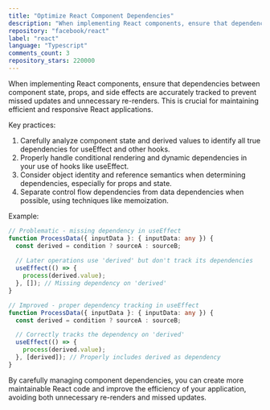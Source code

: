 ```yaml
---
title: "Optimize React Component Dependencies"
description: "When implementing React components, ensure that dependencies between component state, props, and side effects are accurately tracked to prevent missed updates and unnecessary re-renders."
repository: "facebook/react"
label: "react"
language: "Typescript"
comments_count: 3
repository_stars: 220000
---
```


When implementing React components, ensure that dependencies between component state, props, and side effects are accurately tracked to prevent missed updates and unnecessary re-renders. This is crucial for maintaining efficient and responsive React applications.

Key practices:
1. Carefully analyze component state and derived values to identify all true dependencies for useEffect and other hooks.
2. Properly handle conditional rendering and dynamic dependencies in your use of hooks like useEffect.
3. Consider object identity and reference semantics when determining dependencies, especially for props and state.
4. Separate control flow dependencies from data dependencies when possible, using techniques like memoization.

Example:
```typescript
// Problematic - missing dependency in useEffect
function ProcessData({ inputData }: { inputData: any }) {
  const derived = condition ? sourceA : sourceB;
  
  // Later operations use 'derived' but don't track its dependencies
  useEffect(() => {
    process(derived.value);
  }, []); // Missing dependency on 'derived'
}

// Improved - proper dependency tracking in useEffect
function ProcessData({ inputData }: { inputData: any }) {
  const derived = condition ? sourceA : sourceB;

  // Correctly tracks the dependency on 'derived'
  useEffect(() => {
    process(derived.value);
  }, [derived]); // Properly includes derived as dependency
}
```

By carefully managing component dependencies, you can create more maintainable React code and improve the efficiency of your application, avoiding both unnecessary re-renders and missed updates.